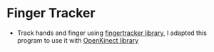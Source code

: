 # Finger Tracker

* Track hands and finger using [fingertracker library](https://github.com/atduskgreg/FingerTracker), I adapted this program to use it with [OpenKinect library](http://shiffman.net/p5/kinect/)
